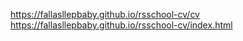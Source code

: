 https://fallasllepbaby.github.io/rsschool-cv/cv
https://fallasllepbaby.github.io/rsschool-cv/index.html